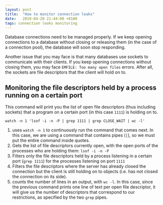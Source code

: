 ```yaml
---
layout: post
title:  "How to monitor connection leaks"
date:   2019-04-20 21:44:00 +0100
tags: connection leaks monitoring
---
```


Database connections need to be managed properly. If we keep opening connections to a database without closing or releasing them (in the case of a connection pool), the database will soon stop responding.

Another issue that you may face is that many databases use sockets to communicate with their clients. If you keep opening connections without closing them, you may face `EMFILE: Too many open files` errors. After all, the sockets are file descriptors that the client will hold on to.

## Monitoring the file descriptors held by a process running on a certain port

This command will print you the list of open file descriptors (thus including sockets) that a program on a certain port (in this case `1111`) is holding on to.

```shell
watch -n 1 'lsof -i -n -P | grep 1111 | grep CLOSE_WAIT | wc -l'
```

1. uses `watch -n 1` to continuously run the command that comes next. In this case, we are using a command that contains pipes (`|`), so we must put the entire command inside quotes.
2. Gets the list of file descriptors currently open, with the open ports  of the processes who are holding them: `lsof -i -n -P`
3. Filters only the file descriptors held by a process listening in a certain port (`grep 1111`) for the processes listening on port `1111`
4. Filters the file descriptors where the server has already closed the connection but the client is still holding on to objects (i.e. has not closed the connection on its side).
5. counts the number of lines in an output, with `wc -l`. In this case, since the previous command prints one line of text per open file descriptor, it will give us the number of descriptors that correspond to our restrictions, as specified by the two `grep` pipes.
